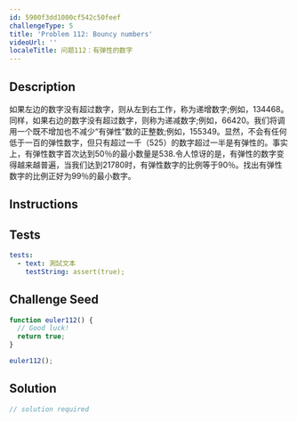 ```yaml
---
id: 5900f3dd1000cf542c50feef
challengeType: 5
title: 'Problem 112: Bouncy numbers'
videoUrl: ''
localeTitle: 问题112：有弹性的数字
---
```


## Description
<section id="description">如果左边的数字没有超过数字，则从左到右工作，称为递增数字;例如，134468。同样，如果右边的数字没有超过数字，则称为递减数字;例如，66420。我们将调用一个既不增加也不减少“有弹性”数的正整数;例如，155349。显然，不会有任何低于一百的弹性数字，但只有超过一千（525）的数字超过一半是有弹性的。事实上，有弹性数字首次达到50％的最小数量是538.令人惊讶的是，有弹性的数字变得越来越普遍，当我们达到21780时，有弹性数字的比例等于90％。找出有弹性数字的比例正好为99％的最小数字。 </section>

## Instructions
<section id="instructions">
</section>

## Tests
<section id='tests'>

```yml
tests:
  - text: 測試文本
    testString: assert(true);

```

</section>

## Challenge Seed
<section id='challengeSeed'>

<div id='js-seed'>

```js
function euler112() {
  // Good luck!
  return true;
}

euler112();

```

</div>



</section>

## Solution
<section id='solution'>

```js
// solution required
```
</section>
